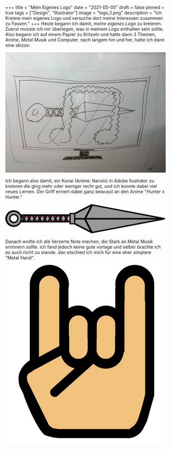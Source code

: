 +++
title = "Mein Eigenes Logo"
date = "2021-05-05"
draft = false
pinned = true
tags = ["Design", "Illustrator"]
image = "logo_1.png"
description = "Ich Kreiere mein eigenes Logo und versuche dort meine Interessen zusammen zu Fassen."
+++
Heute begann ich damit, *meine eigenes Logo* zu kreieren. Zuerst musste ich mir überlegen, was in meinem Logo enthalten sein sollte. Also begann ich auf einem Papier zu Kritzeln und hatte dann 3 Themen, Anime, *Metal Musik* und Computer. nach langem hin und her, hatte ich dann eine skizze: 

![Skizze](whatsapp-image-2021-05-05-at-17.15.47.jpeg)

Ich begann also damit, ein Kunai (Anime: Naruto) in Adobe Ilustrator zu kreieren die ging mehr oder weniger recht gut, und ich konnte dabei viel neues Lernen. Der Griff erinert dabei ganz bewusst an den Anime "Hunter x Hunter." 

![Kunai](vektorkunai.png)

Danach wollte ich die Verzerte Note machen, die Stark an Metal Musik errinnern sollte. ich fand jedoch keine gute vorlage und selber brachte ich es auch nicht zu stande. dan etschied ich mich für eine eher simplere "Metal Hand". 

![Metal Hand](hand.png)